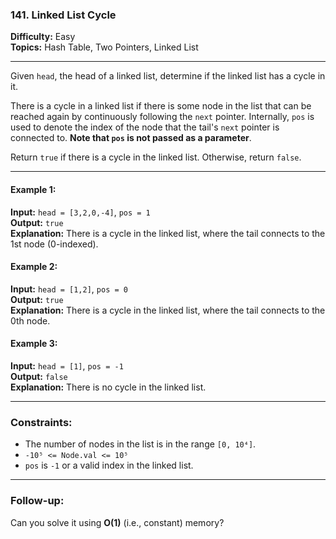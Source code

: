 ### 141. Linked List Cycle

**Difficulty:** Easy  
**Topics:** Hash Table, Two Pointers, Linked List

---

Given `head`, the head of a linked list, determine if the linked list has a cycle in it.

There is a cycle in a linked list if there is some node in the list that can be reached again by continuously following the `next` pointer. Internally, `pos` is used to denote the index of the node that the tail's `next` pointer is connected to. **Note that `pos` is not passed as a parameter**.

Return `true` if there is a cycle in the linked list. Otherwise, return `false`.

---

#### Example 1:

**Input:** `head = [3,2,0,-4]`, `pos = 1`  
**Output:** `true`  
**Explanation:** There is a cycle in the linked list, where the tail connects to the 1st node (0-indexed).

#### Example 2:

**Input:** `head = [1,2]`, `pos = 0`  
**Output:** `true`  
**Explanation:** There is a cycle in the linked list, where the tail connects to the 0th node.

#### Example 3:

**Input:** `head = [1]`, `pos = -1`  
**Output:** `false`  
**Explanation:** There is no cycle in the linked list.

---

### Constraints:

- The number of nodes in the list is in the range `[0, 10⁴]`.
- `-10⁵ <= Node.val <= 10⁵`
- `pos` is `-1` or a valid index in the linked list.

---

### Follow-up:

Can you solve it using **O(1)** (i.e., constant) memory?
